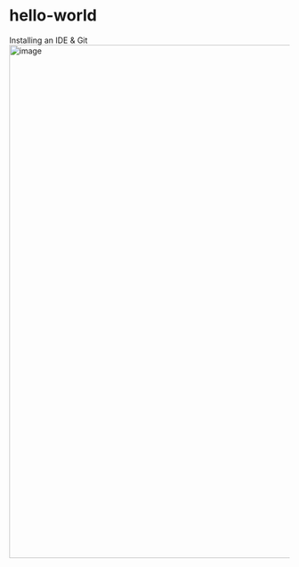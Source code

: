 # hello-world
Installing an IDE &amp; Git
<img width="1827" height="921" alt="image" src="https://github.com/user-attachments/assets/9ee95d8d-0854-409b-b525-a903f44acb6c" />


